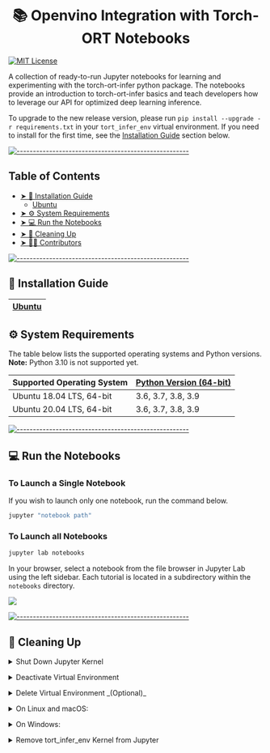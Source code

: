 <h1 align="center">📚 Openvino Integration with Torch-ORT Notebooks</h1>

[![MIT License](https://img.shields.io/apm/l/vim-mode)](https://github.com/pytorch/ort/blob/main/LICENSE)

A collection of ready-to-run Jupyter notebooks for learning and experimenting with the torch-ort-infer python package. The notebooks provide an introduction to torch-ort-infer basics and teach developers how to leverage our API for optimized deep learning inference.

To upgrade to the new release version, please run `pip install --upgrade -r requirements.txt` in your `tort_infer_env` virtual environment. If you need to install for the first time, see the [Installation Guide](#-installation-guide) section below.

[![-----------------------------------------------------](https://user-images.githubusercontent.com/10940214/155750931-fc094349-b6ec-4e1f-9f9a-113e67941119.jpg)]()

## Table of Contents

* [➤ 📝 Installation Guide](#-installation-guide)
	* [Ubuntu](../UBUNTU.md)
* [➤ ⚙️ System Requirements](#-system-requirements)
* [➤ 💻 Run the Notebooks](#-run-the-notebooks)
* [➤ 🧹 Cleaning Up](#-cleaning-up)
* [➤ 🧑‍💻 Contributors](#-contributors)

[![-----------------------------------------------------](https://user-images.githubusercontent.com/10940214/155750931-fc094349-b6ec-4e1f-9f9a-113e67941119.jpg)]()
<div id='-installation-guide'/>

## 📝 Installation Guide

| [Ubuntu](https://github.com/intel-staging/ort/tree/nara/notebooks/torch_ort_inference/demos/notebooks/UBUNTU.md) | 
| ------------------------------------------------------------------------------------------ | 


## ⚙️ System Requirements

The table below lists the supported operating systems and Python versions. **Note:** Python 3.10 is not supported yet.

| Supported Operating System                                 | [Python Version (64-bit)](https://www.python.org/) |
| :--------------------------------------------------------- | :------------------------------------------------- |
| Ubuntu 18.04 LTS, 64-bit                                 | 3.6, 3.7, 3.8, 3.9                                      |
| Ubuntu 20.04 LTS, 64-bit                                 | 3.6, 3.7, 3.8, 3.9                                      |

[![-----------------------------------------------------](https://user-images.githubusercontent.com/10940214/155750931-fc094349-b6ec-4e1f-9f9a-113e67941119.jpg)](#)
<div id='-run-the-notebooks'/>

## 💻 Run the Notebooks

### To Launch a Single Notebook

If you wish to launch only one notebook, run the command below.

```bash
jupyter "notebook path"
```

### To Launch all Notebooks

```bash
jupyter lab notebooks
```

In your browser, select a notebook from the file browser in Jupyter Lab using the left sidebar. Each tutorial is located in a subdirectory within the `notebooks` directory.

<img src="https://user-images.githubusercontent.com/15709723/120527271-006fd200-c38f-11eb-9935-2d36d50bab9f.gif">

[![-----------------------------------------------------](https://user-images.githubusercontent.com/10940214/155750931-fc094349-b6ec-4e1f-9f9a-113e67941119.jpg)]()

<div id='-cleaning-up'/>

## 🧹 Cleaning Up

<p>
<details>
<summary>Shut Down Jupyter Kernel</summary>

To end your Jupyter session, press `Ctrl-c`. This will prompt you to `Shutdown this Jupyter server (y/[n])?` enter `y` and hit `Enter`.
</details>
</p>	
	
<p>
<details>
<summary>Deactivate Virtual Environment</summary>

To deactivate your virtualenv, simply run `deactivate` from the terminal window where you activated `tort_infer_env`. This will deactivate your environment.

To reactivate your environment, run `source tort_infer_env/bin/activate` on Linux or `tort_infer_env\Scripts\activate` on Windows, then type `jupyter lab` or `jupyter notebook` to launch the notebooks again.
</details>
</p>	
	
<p>
<details>
<summary>Delete Virtual Environment _(Optional)_</summary>

To remove your virtual environment, simply delete the `tort_infer_env` directory:
</details>
</p>	
	
<p>
<details>
<summary>On Linux and macOS:</summary>

```bash
rm -rf tort_infer_env
```
</details>
</p>

<p>
<details>
<summary>On Windows:</summary>

```bash
rmdir /s tort_infer_env
```
</details>
</p>

<p>
<details>
<summary>Remove tort_infer_env Kernel from Jupyter</summary>

```bash
jupyter kernelspec remove tort_infer_env
```
</details>
</p>
